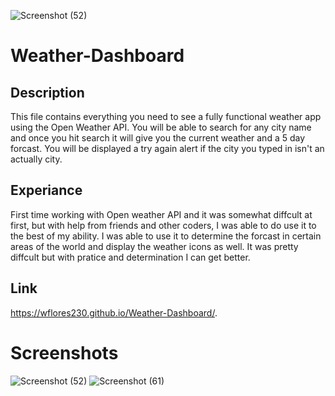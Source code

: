 ![Screenshot (52)](https://user-images.githubusercontent.com/76802722/111057788-1fc62580-8458-11eb-97ee-2471176494dd.png)
# Weather-Dashboard

## Description 
This file contains everything you need to see a fully functional weather app using the Open Weather API. You will be able to search for any city name and once you hit search it will give you the current weather and a 5 day forcast. You will be displayed a try again alert if the city you typed in isn't an actually city. 

## Experiance
First time working with Open weather API and it was somewhat diffcult at first, but with help from friends and other coders, I was able to do use it to the best of my ability. I was able to use it to determine the forcast in certain areas of the world and display the weather icons as well. It was pretty diffcult but with pratice and determination I can get better. 

## Link
https://wflores230.github.io/Weather-Dashboard/.

# Screenshots
![Screenshot (52)](https://user-images.githubusercontent.com/76802722/111057856-7d5a7200-8458-11eb-821d-baa74d9bc9fe.png)
![Screenshot (61)](https://user-images.githubusercontent.com/76802722/111057859-83e8e980-8458-11eb-8958-9ff834847b95.png)

